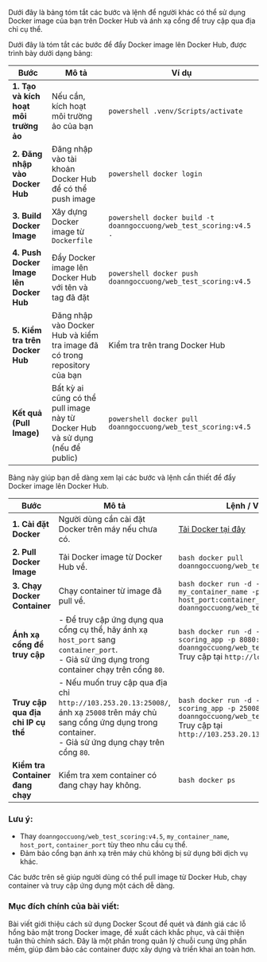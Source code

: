 Dưới đây là bảng tóm tắt các bước và lệnh để người khác có thể sử dụng Docker image của bạn trên Docker Hub và ánh xạ cổng để truy cập qua địa chỉ cụ thể.


Dưới đây là tóm tắt các bước để đẩy Docker image lên Docker Hub, được trình bày dưới dạng bảng:

| **Bước**                             | **Mô tả**                                                                                     | **Ví dụ**                                                                            |
|--------------------------------------|-----------------------------------------------------------------------------------------------|---------------------------------------------------------------------------------------|
| **1. Tạo và kích hoạt môi trường ảo**| Nếu cần, kích hoạt môi trường ảo của bạn                                                      | ```powershell .venv/Scripts/activate```                                              |
| **2. Đăng nhập vào Docker Hub**      | Đăng nhập vào tài khoản Docker Hub để có thể push image                                       | ```powershell docker login```                                                        |
| **3. Build Docker Image**            | Xây dựng Docker image từ `Dockerfile`                                                         | ```powershell docker build -t doanngoccuong/web_test_scoring:v4.5 .```               |
| **4. Push Docker Image lên Docker Hub** | Đẩy Docker image lên Docker Hub với tên và tag đã đặt                                        | ```powershell docker push doanngoccuong/web_test_scoring:v4.5```                     |
| **5. Kiểm tra trên Docker Hub**      | Đăng nhập vào Docker Hub và kiểm tra image đã có trong repository của bạn                    | Kiểm tra trên trang Docker Hub                                                      |
| **Kết quả (Pull Image)**             | Bất kỳ ai cũng có thể pull image này từ Docker Hub và sử dụng (nếu để public)                | ```powershell docker pull doanngoccuong/web_test_scoring:v4.5```                     |

Bảng này giúp bạn dễ dàng xem lại các bước và lệnh cần thiết để đẩy Docker image lên Docker Hub.

| **Bước**                         | **Mô tả**                                                                                                                                                             | **Lệnh / Ví dụ**                                                                                                                                             |
|----------------------------------|-----------------------------------------------------------------------------------------------------------------------------------------------------------------------|---------------------------------------------------------------------------------------------------------------------------------------------------------------|
| **1. Cài đặt Docker**            | Người dùng cần cài đặt Docker trên máy nếu chưa có.                                                                                                                    | [Tải Docker tại đây](https://www.docker.com/)                                                                                                                |
| **2. Pull Docker Image**         | Tải Docker image từ Docker Hub về.                                                                                                                                    | ```bash docker pull doanngoccuong/web_test_scoring:v4.5 ```                                                                                                   |
| **3. Chạy Docker Container**     | Chạy container từ image đã pull về.                                                                                                                                   | ```bash docker run -d --name my_container_name -p host_port:container_port doanngoccuong/web_test_scoring:v4.5 ```                                           |
| **Ánh xạ cổng để truy cập**      | - Để truy cập ứng dụng qua cổng cụ thể, hãy ánh xạ `host_port` sang `container_port`. <br> - Giả sử ứng dụng trong container chạy trên cổng `80`.                     | ```bash docker run -d --name scoring_app -p 8080:80 doanngoccuong/web_test_scoring:v4.5 ``` <br> Truy cập tại `http://localhost:8080`                         |
| **Truy cập qua địa chỉ IP cụ thể** | - Nếu muốn truy cập qua địa chỉ `http://103.253.20.13:25008/`, ánh xạ `25008` trên máy chủ sang cổng ứng dụng trong container. <br> - Giả sử ứng dụng chạy trên cổng `80`. | ```bash docker run -d --name scoring_app -p 25008:80 doanngoccuong/web_test_scoring:v4.5 ``` <br> Truy cập tại `http://103.253.20.13:25008/`                 |
| **Kiểm tra Container đang chạy** | Kiểm tra xem container có đang chạy hay không.                                                                                                                        | ```bash docker ps ```                                                                                                                                         | 

### Lưu ý:
- Thay `doanngoccuong/web_test_scoring:v4.5`, `my_container_name`, `host_port`, `container_port` tùy theo nhu cầu cụ thể.
- Đảm bảo cổng bạn ánh xạ trên máy chủ không bị sử dụng bởi dịch vụ khác. 

Các bước trên sẽ giúp người dùng có thể pull image từ Docker Hub, chạy container và truy cập ứng dụng một cách dễ dàng.


### Mục đích chính của bài viết:
Bài viết giới thiệu cách sử dụng Docker Scout để quét và đánh giá các lỗ hổng bảo mật trong Docker image, đề xuất cách khắc phục, và cải thiện tuân thủ chính sách. Đây là một phần trong quản lý chuỗi cung ứng phần mềm, giúp đảm bảo các container được xây dựng và triển khai an toàn hơn.